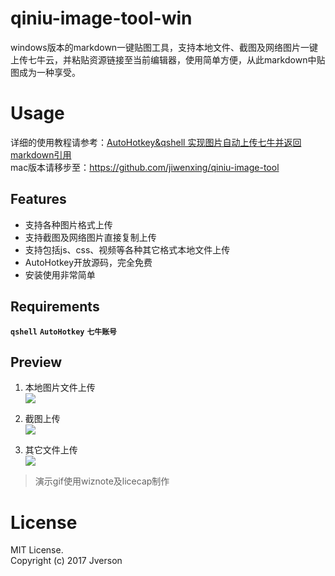 # qiniu-image-tool-win
windows版本的markdown一键贴图工具，支持本地文件、截图及网络图片一键上传七牛云，并粘贴资源链接至当前编辑器，使用简单方便，从此markdown中贴图成为一种享受。

# Usage
详细的使用教程请参考：[AutoHotkey&qshell 实现图片自动上传七牛并返回markdown引用](http://jverson.com/2016/08/30/autohotkey-markdown-uploadImage/)  
mac版本请移步至：https://github.com/jiwenxing/qiniu-image-tool

## Features
- 支持各种图片格式上传
- 支持截图及网络图片直接复制上传
- 支持包括js、css、视频等各种其它格式本地文件上传
- AutoHotkey开放源码，完全免费
- 安装使用非常简单

## Requirements
**`qshell`**   **`AutoHotkey`** **`七牛账号`**

## Preview
1. 本地图片文件上传 <br/>
![](https://github.com/jiwenxing/qiniu-image-tool-win/blob/master/res/file.gif?raw=true)

2. 截图上传  <br/>
![](https://github.com/jiwenxing/qiniu-image-tool-win/blob/master/res/local.gif?raw=true)

3. 其它文件上传  <br/>
![](https://raw.githubusercontent.com/jiwenxing/qiniu-image-tool-win/master/res/file.gif)

> 演示gif使用wiznote及licecap制作



# License
MIT License.     
Copyright (c) 2017 Jverson